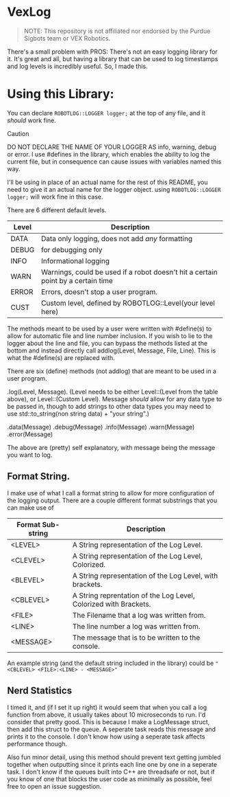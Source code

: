 # VexLog

> NOTE: This repository is not affiliated nor endorsed by the Purdue Sigbots team or VEX Robotics. 

There's a small problem with PROS: There's not an easy logging library for it. It's great and all, but having a library that can be used to log timestamps and log levels is incredibly useful. So, I made this. 



# Using this Library:

You can declare `ROBOTLOG::LOGGER logger;` at the top of any file, and it *should* work fine. 
> [!CAUTION]
> DO NOT DECLARE THE NAME OF YOUR LOGGER AS info, warning, debug or error. I use #defines in the library, which enables the ability to log the current file, but in consequence can cause issues with variables named this way.

I'll be using <logobjname> in place of an actual name for the rest of this README, you need to give it an actual name for the logger object. using `ROBOTLOG::LOGGER logger;` will work fine in this case.


There are 6 different default levels. 

| Level |                                   Description                                    |
| ----- | -------------------------------------------------------------------------------- |
| DATA  | Data only logging, does not add *any* formatting                                 |
| DEBUG | for debugging only                                                               |
| INFO  | Informational logging                                                            |
| WARN  | Warnings, could be used if a robot doesn't hit a certain point by a certain time |
| ERROR | Errors, doesn't stop a user program.                                             |
| CUST  | Custom level, defined by ROBOTLOG::Level(your level here)                        |

The methods meant to be used by a user were written with #define(s) to allow for automatic file and line number inclusion. If you wish to lie to the logger about the line and file, you can bypass the methods listed at the bottom and instead directly call addlog(Level, Message, File, Line). This is what the #define(s) are replaced with. 

There are six (define) methods (not addlog) that are meant to be used in a user program.

.log(Level, Message). (Level needs to be either Level::(Level from the table above), or Level::(Custom Level). Message *should* allow for any data type to be passed in, though to add strings to other data types you may need to use std::to_string(non string data) + "your string".)

.data(Message)
.debug(Message)
.info(Message)
.warn(Message)
.error(Message)

The above are (pretty) self explanatory, with message being the message you want to log. 

## Format String.

I make use of what I call a format string to allow for more configuration of the logging output. There are a couple different format substrings that you can make use of


| Format Sub-string | Description                                                      |
| ----------------- | ---------------------------------------------------------------- |
| \<LEVEL>           | A String representation of the Log Level.                        |
| \<CLEVEL>          | A String representation of the Log Level, Colorized.             |
| \<BLEVEL>          | A String representation of the Log Level, with brackets.         |
| \<CBLEVEL>         | A String reprentation of the Log Level, Colorized with Brackets. |
| \<FILE>            | The Filename that a log was written from.                        |
| \<LINE>            | The line number a log was written from.                          |
| \<MESSAGE>         | The message that is to be written to the console.                |


An example string (and the default string included in the library) could be `"<CBLEVEL> <FILE>:<LINE> - <MESSAGE>"`

## Nerd Statistics
I timed it, and (if I set it up right) it would seem that when you call a log function from above, it usually takes about 10 microseconds to run. I'd consider that pretty good. This is because I make a LogMessage struct, then add this struct to the queue. A seperate task reads this message and prints it to the console. I don't know how using a seperate task affects performance though. 

Also fun minor detail, using this method should prevent text getting jumbled together when outputting since it prints each line one by one in a seperate task. I don't know if the queues built into C++ are threadsafe or not, but if you know of one that blocks the user code as minimally as possible, feel free to open an issue suggestion.